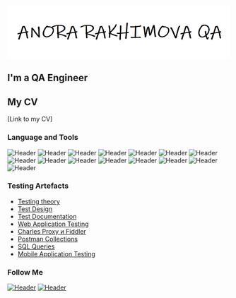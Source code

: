 ![Header](https://github.com/anorakhimova/anorakhimova/blob/a0453a3bb32f9b1eb0be77e9e856dd350d25a6ba/assets/git.png)
## I'm a QA Engineer

## My CV
[Link to my CV]


### Language and Tools

![Header](https://img.shields.io/badge/Youtrack-090909?style=for-the-badge&logo=youtrack&logoColor=0074d0)
![Header](https://img.shields.io/badge/Trello-090909?style=for-the-badge&logo=trello&logoColor=8cc4d7)
![Header](https://img.shields.io/badge/Slack-090909?style=for-the-badge&logo=slack&logoColor=8cc4d7)
![Header](https://img.shields.io/badge/QASE-090909?style=for-the-badge&logo=qase&logoColor=8cc4d7)
![Header](https://img.shields.io/badge/Postman-090909?style=for-the-badge&logo=postman&logoColor=f76935)
![Header](https://img.shields.io/badge/Swagger-090909?style=for-the-badge&logo=swagger&logoColor=7ede2b)
![Header](https://img.shields.io/badge/Github-090909?style=for-the-badge&logo=github&logoColor=8cc4d7)
![Header](https://img.shields.io/badge/AzureDevops-090909?style=for-the-badge&logo=azuredevops&logoColor=0074d0)
![Header](https://img.shields.io/badge/Figma-090909?style=for-the-badge&logo=figma&logoColor=7d5fa6)
![Header](https://img.shields.io/badge/MySQL-090909?style=for-the-badge&logo=mysql&logoColor=00618a)
![Header](https://img.shields.io/badge/DevTools-090909?style=for-the-badge&logo=googlechrome&logoColor=2674f2)
![Header](https://img.shields.io/badge/AndroidStudio-090909?style=for-the-badge&logo=androidstudio&logoColor=3ad07d)
![Header](https://img.shields.io/badge/Fiddler-090909?style=for-the-badge&logo=fiddler&logoColor=8cc4d7)
![Header](https://img.shields.io/badge/CharlesProxy-090909?style=for-the-badge&logo=charlesproxy&logoColor=8cc4d7)
![Header](https://img.shields.io/badge/Jira-090909?style=for-the-badge&logo=jira&logoColor=136be1)

### Testing Artefacts

- [Testing theory](https://github.com/anorakhimova/testing-theory.git)
- [Test Design](https://github.com/anorakhimova/test-design.git)
- [Test Documentation](https://github.com/anorakhimova/test-documentation.git)
- [Web Application Testing](https://github.com/anorakhimova/Web-Application-Testing.git)
- [Charles Proxy и Fiddler](https://github.com/anorakhimova/Tools-for-intercepting-and-analyzing-traffic.git)
- [Postman Collections](https://github.com/anorakhimova/API-testing-with-Postman.git)
- [SQL Queries](https://github.com/anorakhimova/Database-testing.git)
- [Mobile Application Testing](https://github.com/anorakhimova/Mobile-Application-Testing.git)


### Follow Me

[![Header](https://img.shields.io/badge/Telegram-090909?style=for-the-badge&logo=telegram&logoColor=31a5db)](https://t.me/AnoraRakhimova)
[![Header](https://img.shields.io/badge/Linkedin-090909?style=for-the-badge&logo=linkedin&logoColor=0073b1)](https://www.linkedin.com/in/anora-rakhimova-8b733b255/)

